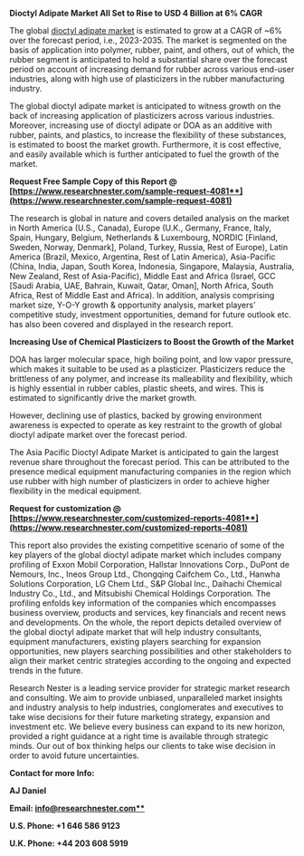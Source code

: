 ﻿**Dioctyl Adipate Market All Set to Rise to USD 4 Billion at 6% CAGR**

The global [dioctyl adipate market](https://www.researchnester.com/reports/dioctyl-adipate-market/4081) is estimated to grow at a CAGR of ~6% over the forecast period, i.e., 2023-2035. The market is segmented on the basis of application into polymer, rubber, paint, and others, out of which, the rubber segment is anticipated to hold a substantial share over the forecast period on account of increasing demand for rubber across various end-user industries, along with high use of plasticizers in the rubber manufacturing industry. 

The global dioctyl adipate market is anticipated to witness growth on the back of increasing application of plasticizers across various industries. Moreover, increasing use of dioctyl adipate or DOA as an additive with rubber, paints, and plastics, to increase the flexibility of these substances, is estimated to boost the market growth. Furthermore, it is cost effective, and easily available which is further anticipated to fuel the growth of the market.

**Request Free Sample Copy of this Report @ [https://www.researchnester.com/sample-request-4081**](https://www.researchnester.com/sample-request-4081)**

The research is global in nature and covers detailed analysis on the market in North America (U.S., Canada), Europe (U.K., Germany, France, Italy, Spain, Hungary, Belgium, Netherlands & Luxembourg, NORDIC [Finland, Sweden, Norway, Denmark], Poland, Turkey, Russia, Rest of Europe), Latin America (Brazil, Mexico, Argentina, Rest of Latin America), Asia-Pacific (China, India, Japan, South Korea, Indonesia, Singapore, Malaysia, Australia, New Zealand, Rest of Asia-Pacific), Middle East and Africa (Israel, GCC [Saudi Arabia, UAE, Bahrain, Kuwait, Qatar, Oman], North Africa, South Africa, Rest of Middle East and Africa). In addition, analysis comprising market size, Y-O-Y growth & opportunity analysis, market players’ competitive study, investment opportunities, demand for future outlook etc. has also been covered and displayed in the research report.

**Increasing Use of Chemical Plasticizers to Boost the Growth of the Market**

DOA has larger molecular space, high boiling point, and low vapor pressure, which makes it suitable to be used as a plasticizer. Plasticizers reduce the brittleness of any polymer, and increase its malleability and flexibility, which is highly essential in rubber cables, plastic sheets, and wires. This is estimated to significantly drive the market growth.  

However, declining use of plastics, backed by growing environment awareness is expected to operate as key restraint to the growth of global dioctyl adipate market over the forecast period.

The Asia Pacific Dioctyl Adipate Market is anticipated to gain the largest revenue share throughout the forecast period. This can be attributed to the presence medical equipment manufacturing companies in the region which use rubber with high number of plasticizers in order to achieve higher flexibility in the medical equipment. 

**Request for customization @ [https://www.researchnester.com/customized-reports-4081**](https://www.researchnester.com/customized-reports-4081)**

This report also provides the existing competitive scenario of some of the key players of the global dioctyl adipate market which includes company profiling of Exxon Mobil Corporation, Hallstar Innovations Corp., DuPont de Nemours, Inc., Ineos Group Ltd., Chongqing Caifchem Co., Ltd., Hanwha Solutions Corporation, LG Chem Ltd., S&P Global Inc., Daihachi Chemical Industry Co., Ltd., and Mitsubishi Chemical Holdings Corporation. The profiling enfolds key information of the companies which encompasses business overview, products and services, key financials and recent news and developments. On the whole, the report depicts detailed overview of the global dioctyl adipate market that will help industry consultants, equipment manufacturers, existing players searching for expansion opportunities, new players searching possibilities and other stakeholders to align their market centric strategies according to the ongoing and expected trends in the future.      

Research Nester is a leading service provider for strategic market research and consulting. We aim to provide unbiased, unparalleled market insights and industry analysis to help industries, conglomerates and executives to take wise decisions for their future marketing strategy, expansion and investment etc. We believe every business can expand to its new horizon, provided a right guidance at a right time is available through strategic minds. Our out of box thinking helps our clients to take wise decision in order to avoid future uncertainties.

**Contact for more Info:**

**AJ Daniel**

**Email: [info@researchnester.com**](mailto:info@researchnester.com)**

**U.S. Phone: +1 646 586 9123** 

**U.K. Phone: +44 203 608 5919**



